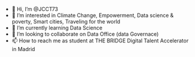 - 👋 Hi, I’m @JCCT73
- 👀 I’m interested in Climate Change, Empowerment, Data science & poverty, Smart cities, Traveling for the world
- 🌱 I’m currently learning Data Science
- 💞️ I’m looking to collaborate on Data Office (data Governace)
- 📫 How to reach me as student at THE BRIDGE  Digital Talent Accelerator in Madrid

<!---
JCCT73/JCCT73 is a ✨ special ✨ repository because its `README.md` (this file) appears on your GitHub profile.
You can click the Preview link to take a look at your changes.
--->
